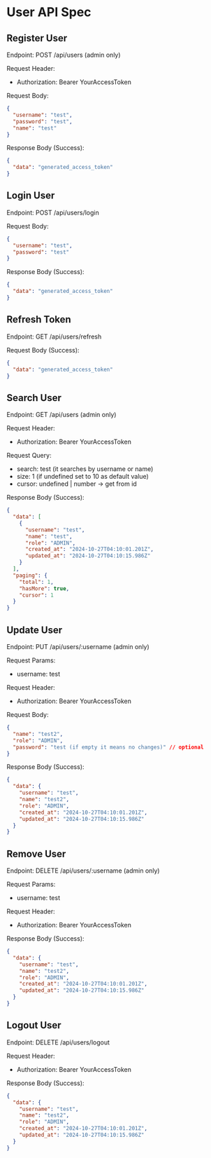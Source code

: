 # User API Spec

## Register User

Endpoint: POST /api/users (admin only)

Request Header:

- Authorization: Bearer YourAccessToken

Request Body:

```json
{
  "username": "test",
  "password": "test",
  "name": "test"
}
```

Response Body (Success):

```json
{
  "data": "generated_access_token"
}
```

## Login User

Endpoint: POST /api/users/login

Request Body:

```json
{
  "username": "test",
  "password": "test"
}
```

Response Body (Success):

```json
{
  "data": "generated_access_token"
}
```

## Refresh Token

Endpoint: GET /api/users/refresh

Request Body (Success):

```json
{
  "data": "generated_access_token"
}
```

## Search User

Endpoint: GET /api/users (admin only)

Request Header:

- Authorization: Bearer YourAccessToken

Request Query:

- search: test (it searches by username or name)
- size: 1 (if undefined set to 10 as default value)
- cursor: undefined | number -> get from id

Response Body (Success):

```json
{
  "data": [
    {
      "username": "test",
      "name": "test",
      "role": "ADMIN",
      "created_at": "2024-10-27T04:10:01.201Z",
      "updated_at": "2024-10-27T04:10:15.986Z"
    }
  ],
  "paging": {
    "total": 1,
    "hasMore": true,
    "cursor": 1
  }
}
```

## Update User

Endpoint: PUT /api/users/:username (admin only)

Request Params:

- username: test

Request Header:

- Authorization: Bearer YourAccessToken

Request Body:

```json
{
  "name": "test2",
  "role": "ADMIN",
  "password": "test (if empty it means no changes)" // optional
}
```

Response Body (Success):

```json
{
  "data": {
    "username": "test",
    "name": "test2",
    "role": "ADMIN",
    "created_at": "2024-10-27T04:10:01.201Z",
    "updated_at": "2024-10-27T04:10:15.986Z"
  }
}
```

## Remove User

Endpoint: DELETE /api/users/:username (admin only)

Request Params:

- username: test

Request Header:

- Authorization: Bearer YourAccessToken

Response Body (Success):

```json
{
  "data": {
    "username": "test",
    "name": "test2",
    "role": "ADMIN",
    "created_at": "2024-10-27T04:10:01.201Z",
    "updated_at": "2024-10-27T04:10:15.986Z"
  }
}
```

## Logout User

Endpoint: DELETE /api/users/logout

Request Header:

- Authorization: Bearer YourAccessToken

Response Body (Success):

```json
{
  "data": {
    "username": "test",
    "name": "test2",
    "role": "ADMIN",
    "created_at": "2024-10-27T04:10:01.201Z",
    "updated_at": "2024-10-27T04:10:15.986Z"
  }
}
```
